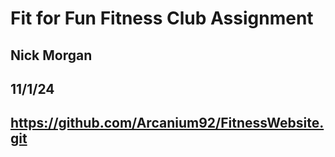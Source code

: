 # Fit for Fun Fitness Club Assignment
## Nick Morgan
## 11/1/24
## https://github.com/Arcanium92/FitnessWebsite.git